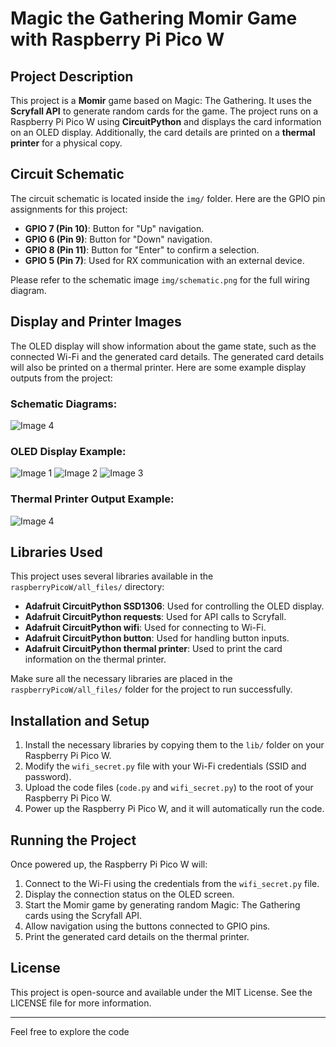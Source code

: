 # Magic the Gathering Momir Game with Raspberry Pi Pico W

## Project Description

This project is a **Momir** game based on Magic: The Gathering. It uses the **Scryfall API** to generate random cards for the game. The project runs on a Raspberry Pi Pico W using **CircuitPython** and displays the card information on an OLED display. Additionally, the card details are printed on a **thermal printer** for a physical copy.


## Circuit Schematic
The circuit schematic is located inside the `img/` folder. Here are the GPIO pin assignments for this project:

- **GPIO 7 (Pin 10)**: Button for "Up" navigation.
- **GPIO 6 (Pin 9)**: Button for "Down" navigation.
- **GPIO 8 (Pin 11)**: Button for "Enter" to confirm a selection.
- **GPIO 5 (Pin 7)**: Used for RX communication with an external device.

Please refer to the schematic image `img/schematic.png` for the full wiring diagram.

## Display and Printer Images
The OLED display will show information about the game state, such as the connected Wi-Fi and the generated card details. The generated card details will also be printed on a thermal printer. Here are some example display outputs from the project:

### Schematic Diagrams:
![Image 4](img/circuit/circuit.png)


### OLED Display Example:
![Image 1](img/display_images/format.JPG)
![Image 2](img/display_images/cmc3.JPG)
![Image 3](img/display_images/info.JPG)

### Thermal Printer Output Example:
![Image 4](img/card/card.JPG)


## Libraries Used

This project uses several libraries available in the `raspberryPicoW/all_files/` directory:

- **Adafruit CircuitPython SSD1306**: Used for controlling the OLED display.
- **Adafruit CircuitPython requests**: Used for API calls to Scryfall.
- **Adafruit CircuitPython wifi**: Used for connecting to Wi-Fi.
- **Adafruit CircuitPython button**: Used for handling button inputs.
- **Adafruit CircuitPython thermal printer**: Used to print the card information on the thermal printer.

Make sure all the necessary libraries are placed in the `raspberryPicoW/all_files/` folder for the project to run successfully.

## Installation and Setup

1. Install the necessary libraries by copying them to the `lib/` folder on your Raspberry Pi Pico W.
2. Modify the `wifi_secret.py` file with your Wi-Fi credentials (SSID and password).
3. Upload the code files (`code.py` and `wifi_secret.py`) to the root of your Raspberry Pi Pico W.
4. Power up the Raspberry Pi Pico W, and it will automatically run the code.

## Running the Project

Once powered up, the Raspberry Pi Pico W will:

1. Connect to the Wi-Fi using the credentials from the `wifi_secret.py` file.
2. Display the connection status on the OLED screen.
3. Start the Momir game by generating random Magic: The Gathering cards using the Scryfall API.
4. Allow navigation using the buttons connected to GPIO pins.
5. Print the generated card details on the thermal printer.

## License
This project is open-source and available under the MIT License. See the LICENSE file for more information.

---

Feel free to explore the code



